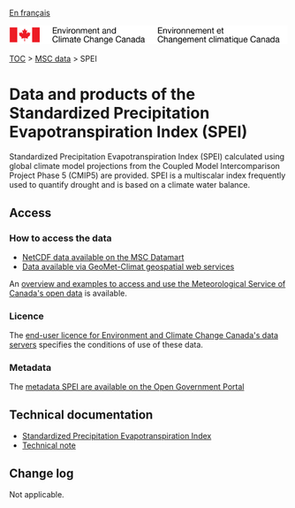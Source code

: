 [En français](readme_spei_fr.md)

![ECCC logo](../../img_eccc-logo.png)

[TOC](../../readme_en.md) > [MSC data](../readme_en.md) > SPEI

# Data and products of the Standardized Precipitation Evapotranspiration Index (SPEI)  

Standardized Precipitation Evapotranspiration Index (SPEI) calculated using global climate model projections from the Coupled Model Intercomparison Project Phase 5 (CMIP5) are provided. SPEI is a multiscalar index frequently used to quantify drought and is based on a climate water balance.

## Access

### How to access the data

* [NetCDF data available on the MSC Datamart](https://gccode.ssc-spc.gc.ca/ec-msc/public-doc/master/ec-msc/public-doc/blob/master/docs/msc-data/climate_spei/readme_spei-datamart_en.md)
* [Data available via GeoMet-Climat geospatial web services](https://gccode.ssc-spc.gc.ca/ec-msc/public-doc/master/ec-msc/public-doc/blob/master/docs/msc-geomet/readme_en.md)

An [overview and examples to access and use the Meteorological Service of Canada's open data](../../usage/readme_en.md) is available.

### Licence

The [end-user licence for Environment and Climate Change Canada's data servers](../../licence/readme_en.md) specifies the conditions of use of these data.

### Metadata

The [metadata SPEI are available on the Open Government Portal](https://open.canada.ca/data/en/dataset/59fe0076-9c78-4ff2-b107-26951b27de75)

## Technical documentation

* [Standardized Precipitation Evapotranspiration Index](http://climate-scenarios.canada.ca/index.php?page=spei-technical-notes)
* [Technical note](https://collaboration.cmc.ec.gc.ca/cmc/cmos/public_doc/msc-data/climate_spei/SPEI_Technical_Documentation_en.pdf)

## Change log

Not applicable.